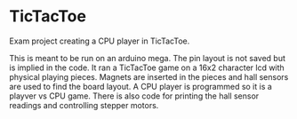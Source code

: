 # TicTacToe
 Exam project creating a CPU player in TicTacToe. 

 This is meant to be run on an arduino mega. The pin layout is not saved but is implied in the code. It ran a TicTacToe game on a 16x2 character lcd with physical playing pieces. Magnets are inserted in the pieces and hall sensors are used to find the board layout. A CPU player is programmed so it is a playver vs CPU game. There is also code for printing the hall sensor readings and controlling stepper motors.
